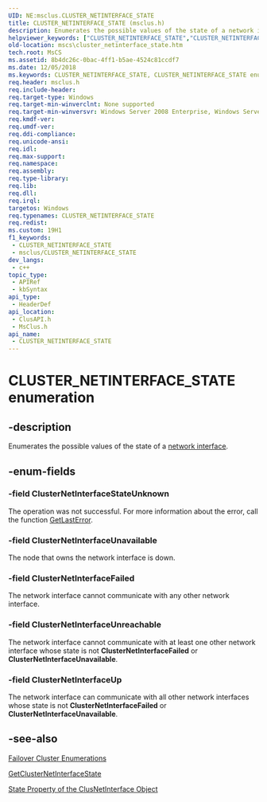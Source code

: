 ```yaml
---
UID: NE:msclus.CLUSTER_NETINTERFACE_STATE
title: CLUSTER_NETINTERFACE_STATE (msclus.h)
description: Enumerates the possible values of the state of a network interface.
helpviewer_keywords: ["CLUSTER_NETINTERFACE_STATE","CLUSTER_NETINTERFACE_STATE enumeration [Failover Cluster]","ClusterNetInterfaceFailed","ClusterNetInterfaceStateUnknown","ClusterNetInterfaceUnavailable","ClusterNetInterfaceUnreachable","ClusterNetInterfaceUp","_CLUSTER_NETINTERFACE_STATE","_CLUSTER_NETINTERFACE_STATE enumeration [Failover Cluster]","clusapi/CLUSTER_NETINTERFACE_STATE","clusapi/ClusterNetInterfaceFailed","clusapi/ClusterNetInterfaceStateUnknown","clusapi/ClusterNetInterfaceUnavailable","clusapi/ClusterNetInterfaceUnreachable","clusapi/ClusterNetInterfaceUp","clusapi/_CLUSTER_NETINTERFACE_STATE","msclus/CLUSTER_NETINTERFACE_STATE","msclus/ClusterNetInterfaceFailed","msclus/ClusterNetInterfaceStateUnknown","msclus/ClusterNetInterfaceUnavailable","msclus/ClusterNetInterfaceUnreachable","msclus/ClusterNetInterfaceUp","msclus/_CLUSTER_NETINTERFACE_STATE","mscs.cluster_netinterface_state"]
old-location: mscs\cluster_netinterface_state.htm
tech.root: MsCS
ms.assetid: 8b4dc26c-0bac-4ff1-b5ae-4524c81ccdf7
ms.date: 12/05/2018
ms.keywords: CLUSTER_NETINTERFACE_STATE, CLUSTER_NETINTERFACE_STATE enumeration [Failover Cluster], ClusterNetInterfaceFailed, ClusterNetInterfaceStateUnknown, ClusterNetInterfaceUnavailable, ClusterNetInterfaceUnreachable, ClusterNetInterfaceUp, _CLUSTER_NETINTERFACE_STATE, _CLUSTER_NETINTERFACE_STATE enumeration [Failover Cluster], clusapi/CLUSTER_NETINTERFACE_STATE, clusapi/ClusterNetInterfaceFailed, clusapi/ClusterNetInterfaceStateUnknown, clusapi/ClusterNetInterfaceUnavailable, clusapi/ClusterNetInterfaceUnreachable, clusapi/ClusterNetInterfaceUp, clusapi/_CLUSTER_NETINTERFACE_STATE, msclus/CLUSTER_NETINTERFACE_STATE, msclus/ClusterNetInterfaceFailed, msclus/ClusterNetInterfaceStateUnknown, msclus/ClusterNetInterfaceUnavailable, msclus/ClusterNetInterfaceUnreachable, msclus/ClusterNetInterfaceUp, msclus/_CLUSTER_NETINTERFACE_STATE, mscs.cluster_netinterface_state
req.header: msclus.h
req.include-header: 
req.target-type: Windows
req.target-min-winverclnt: None supported
req.target-min-winversvr: Windows Server 2008 Enterprise, Windows Server 2008 Datacenter
req.kmdf-ver: 
req.umdf-ver: 
req.ddi-compliance: 
req.unicode-ansi: 
req.idl: 
req.max-support: 
req.namespace: 
req.assembly: 
req.type-library: 
req.lib: 
req.dll: 
req.irql: 
targetos: Windows
req.typenames: CLUSTER_NETINTERFACE_STATE
req.redist: 
ms.custom: 19H1
f1_keywords:
 - CLUSTER_NETINTERFACE_STATE
 - msclus/CLUSTER_NETINTERFACE_STATE
dev_langs:
 - c++
topic_type:
 - APIRef
 - kbSyntax
api_type:
 - HeaderDef
api_location:
 - ClusAPI.h
 - MsClus.h
api_name:
 - CLUSTER_NETINTERFACE_STATE
---
```


# CLUSTER_NETINTERFACE_STATE enumeration


## -description

Enumerates the possible values of the state of a 
    <a href="/previous-versions/windows/desktop/mscs/network-interfaces">network interface</a>.

## -enum-fields

### -field ClusterNetInterfaceStateUnknown

The operation was not successful. For more information about the error, call the function 
      <a href="/windows/desktop/api/errhandlingapi/nf-errhandlingapi-getlasterror">GetLastError</a>.

### -field ClusterNetInterfaceUnavailable

The node that owns the network interface is down.

### -field ClusterNetInterfaceFailed

The network interface cannot communicate with any other network interface.

### -field ClusterNetInterfaceUnreachable

The network interface cannot communicate with at least one other network interface whose state is not 
      <b>ClusterNetInterfaceFailed</b> or 
      <b>ClusterNetInterfaceUnavailable</b>.

### -field ClusterNetInterfaceUp

The network interface can communicate with all other network interfaces whose state is not 
      <b>ClusterNetInterfaceFailed</b> or 
      <b>ClusterNetInterfaceUnavailable</b>.

## -see-also

<a href="/previous-versions/windows/desktop/mscs/cluster-enumerations">Failover Cluster Enumerations</a>



<a href="/windows/desktop/api/clusapi/nf-clusapi-getclusternetinterfacestate">GetClusterNetInterfaceState</a>



<a href="/previous-versions/windows/desktop/mscs/clusnetinterface-state">State Property of the ClusNetInterface Object</a>